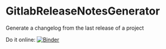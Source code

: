 # GitlabReleaseNotesGenerator
Generate a changelog from the last release of a project

Do it online: [![Binder](https://mybinder.org/badge_logo.svg)](https://mybinder.org/v2/gh/vuillaut/GitlabReleaseNotesGenerator/HEAD?labpath=generate.ipynb)

